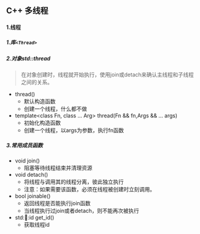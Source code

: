 ## C++ 多线程

#### 1.线程

##### 1.库`<Thread>`

##### 2.对象std::thread

> 在对象创建时，线程就开始执行，使用join或detach来确认主线程和子线程之间的关系。

* thread()
	* 默认构造函数
	* 创建一个线程，什么都不做
* template<class Fn, class ... Arg> thread(Fn && fn,Args && ... args)
	* 初始化构造函数
	* 创建一个线程，以args为参数，执行fn函数

##### 3.常用成员函数

* void join()
	* 阻塞等待线程结束并清理资源
* void detach()
	* 将线程与调用其的线程分离，彼此独立执行
	* 注意：如果需要该函数，必须在线程被创建时立刻调用。
* bool joinable()
	* 返回线程是否能执行join函数
	* 当线程执行过join或者detach，则不能再次被执行
* std::thread::id get_id()
	* 获取线程id

